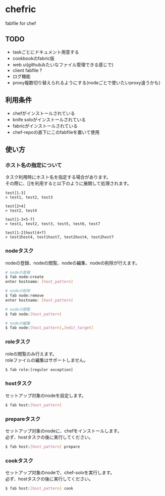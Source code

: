 # chefric

fabfile for chef

## TODO
* taskごとにドキュメント用意する
* cookbookのfabric版
* web ui(githubみたいなファイル管理できる感じで)
* client fabfile ?
* ログ機能
* proxy複数切り替えられるようにする(nodeごとで使いたいproxy違うかも)

## 利用条件
* chefがインストールされている
* knife soloがインストールされている
* fabricがインストールされている
* chef-repoの直下にこのfabfileを置いて使用

## 使い方
### ホスト名の指定について
タスク利用時にホスト名を指定する場合があります。  
その際に、[]を利用すると以下のように展開して処理されます。
```
test[1-3]
> test1, test2, test3

test[2+4]
> test2, test4

test[1-3+5-7]
> test1, test2, test3, test5, test6, test7

test[1-2]host[4+7]
> test1host4, test1host7, test2host4, test2host7
```


### nodeタスク
nodeの登録、nodeの閲覧、nodeの編集、nodeの削除が行えます。
``` bash
# nodeの登録
$ fab node:create
enter hostname: [host_pattern]

# nodeの削除
$ fab node:remove
enter hostname: [host_pattern]

# nodeの閲覧
$ fab node:[host_pattern]

# nodeの編集
$ fab node:[host_pattern],[edit_target]
```

### roleタスク
roleの閲覧のみ行えます。  
roleファイルの編集はサポートしません。
``` bash
$ fab role:[reguler exception]
```

### hostタスク
セットアップ対象のnodeを設定します。
``` bash
$ fab host:[host_pattern]
```

### prepareタスク
セットアップ対象のnodeに、chefをインストールします。  
必ず、hostタスクの後に実行してください。
``` bash
$ fab host:[host_pattern] prepare
```


### cookタスク
セットアップ対象のnodeで、chef-soloを実行します。  
必ず、hostタスクの後に実行してください。
``` bash
$ fab host:[host_pattern] cook
```

